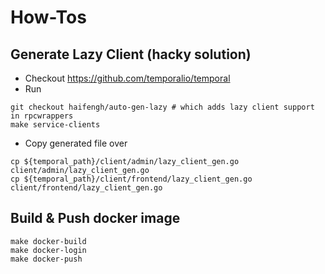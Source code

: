 # How-Tos

## Generate Lazy Client (hacky solution)

- Checkout https://github.com/temporalio/temporal
- Run
```
git checkout haifengh/auto-gen-lazy # which adds lazy client support in rpcwrappers
make service-clients
```
- Copy generated file over
```
cp ${temporal_path}/client/admin/lazy_client_gen.go client/admin/lazy_client_gen.go
cp ${temporal_path}/client/frontend/lazy_client_gen.go client/frontend/lazy_client_gen.go
```

## Build & Push docker image

```
make docker-build
make docker-login
make docker-push
```